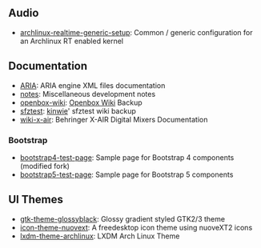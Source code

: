## Audio

- [archlinux-realtime-generic-setup]: Common / generic configuration for an Archlinux RT enabled kernel


[archlinux-realtime-generic-setup]: https://github.com/redtide/archlinux-realtime-generic-setup/

## Documentation

- [ARIA]:         ARIA engine XML files documentation
- [notes]:        Miscellaneous development notes
- [openbox-wiki]: [Openbox Wiki] Backup
- [sfztest]:      [kinwie]' sfztest wiki backup
- [wiki-x-air]:   Behringer X-AIR Digital Mixers Documentation 


[ARIA]:         https://sfz.github.io/aria/
[notes]:        https://redtide.github.io/notes/
[openbox-wiki]: https://redtide.github.io/openbox-wiki/
[Openbox Wiki]: http://openbox.org/wiki/Main_Page
[sfztest]:      https://redtide.github.io/sfztest/
[kinwie]:       https://github.com/kinwie/
[wiki-x-air]:   https://redtide.github.io/wiki-x-air/

### Bootstrap

- [bootstrap4-test-page]: Sample page for Bootstrap 4 components (modified fork)
- [bootstrap5-test-page]: Sample page for Bootstrap 5 components


[bootstrap4-test-page]: https://redtide.github.io/bootstrap4-test-page/
[bootstrap5-test-page]: https://redtide.github.io/bootstrap5-test-page/

## UI Themes

- [gtk-theme-glossyblack]: Glossy gradient styled GTK2/3 theme
- [icon-theme-nuovext]:    A freedesktop icon theme using nuoveXT2 icons 
- [lxdm-theme-archlinux]:  LXDM Arch Linux Theme


[gtk-theme-glossyblack]: https://github.com/redtide/gtk-theme-glossyblack/
[icon-theme-nuovext]:    https://github.com/redtide/icon-theme-nuovext/
[lxdm-theme-archlinux]:  https://github.com/redtide/lxdm-theme-archlinux/
